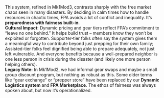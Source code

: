 This system, refined in Mk1Mod3, contrasts sharply with the free market chaos seen in many disasters. By deciding in calm times how to handle resources in chaotic times, FPA avoids a lot of conflict and inequality. It’s **preparedness with fairness built-in**.  
**Cultural Impact:** Dynamic pricing and gear tiers reflect FPA’s commitment to “leave no one behind.” It helps build trust – members know they won’t be exploited or forgotten. Supporter-tier folks often say the system gives them a meaningful way to contribute beyond just prepping for their own family; Assisted-tier folks feel dignified being able to prepare adequately, not just left vulnerable. And everyone benefits because a well-prepared neighbor is one less person in crisis during the disaster (and likely one more person helping others).  
**Legacy Note:** In Mk1Mod2, we had informal gear swaps and maybe a small group discount program, but nothing as robust as this. Some older terms like “gear exchange” or “prepper store” have been replaced by our **Dynamic Logistics system** and **FPA Marketplace**. The ethos of fairness was always spoken about, but now it’s operationalized.